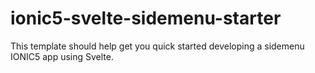 # ionic5-svelte-sidemenu-starter
This template should help get you quick started developing a sidemenu IONIC5 app using Svelte.
